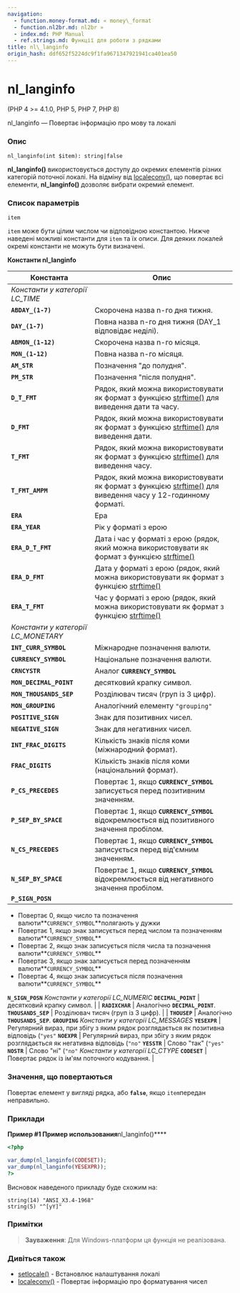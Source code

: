 ```yaml
---
navigation:
  - function.money-format.md: « money\_format
  - function.nl2br.md: nl2br »
  - index.md: PHP Manual
  - ref.strings.md: Функції для роботи з рядками
title: nl\_langinfo
origin_hash: ddf652f5224dc9f1fa9671347921941ca401ea50
---
```

# nl\_langinfo

(PHP 4 >= 4.1.0, PHP 5, PHP 7, PHP 8)

nl\_langinfo — Повертає інформацію про мову та локалі

### Опис

```methodsynopsis
nl_langinfo(int $item): string|false
```

**nl\_langinfo()** використовується доступу до окремих елементів різних категорій поточної локалі. На відміну від [localeconv()](function.localeconv.md), що повертає всі елементи, **nl\_langinfo()** дозволяє вибрати окремий елемент.

### Список параметрів

`item`

`item` може бути цілим числом чи відповідною константою. Нижче наведені можливі константи для `item` та їх описи. Для деяких локалей окремі константи не можуть бути визначені.

**Константи nl\_langinfo**

| Константа | Опис |
| --- | --- |
| *Константи у категорії LC\_TIME* |  |
| **`ABDAY_(1-7)`** | Скорочена назва n-го дня тижня. |
| **`DAY_(1-7)`** | Повна назва n-го дня тижня (DAY\_1 відповідає неділі). |
| **`ABMON_(1-12)`** | Скорочена назва n-го місяця. |
| **`MON_(1-12)`** | Повна назва n-го місяця. |
| **`AM_STR`** | Позначення "до полудня". |
| **`PM_STR`** | Позначення "після полудня". |
| **`D_T_FMT`** | Рядок, який можна використовувати як формат з функцією [strftime()](function.strftime.md) для виведення дати та часу. |
| **`D_FMT`** | Рядок, який можна використовувати як формат з функцією [strftime()](function.strftime.md) для виведення дати. |
| **`T_FMT`** | Рядок, який можна використовувати як формат з функцією [strftime()](function.strftime.md) для виведення часу. |
| **`T_FMT_AMPM`** | Рядок, який можна використовувати як формат з функцією [strftime()](function.strftime.md) для виведення часу у 12-годинному форматі. |
| **`ERA`** | Ера |
| **`ERA_YEAR`** | Рік у форматі з ерою |
| **`ERA_D_T_FMT`** | Дата і час у форматі з ерою (рядок, який можна використовувати як формат з функцією [strftime()](function.strftime.md) |
| **`ERA_D_FMT`** | Дата у форматі з ерою (рядок, який можна використовувати як формат з функцією [strftime()](function.strftime.md) |
| **`ERA_T_FMT`** | Час у форматі з ерою (рядок, який можна використовувати як формат з функцією [strftime()](function.strftime.md) |
| *Константи у категорії LC\_MONETARY* |  |
| **`INT_CURR_SYMBOL`** | Міжнародне позначення валюти. |
| **`CURRENCY_SYMBOL`** | Національне позначення валюти. |
| **`CRNCYSTR`** | Аналог **`CURRENCY_SYMBOL`** |
| **`MON_DECIMAL_POINT`** | десятковий крапку символ. |
| **`MON_THOUSANDS_SEP`** | Розділювач тисяч (груп із 3 цифр). |
| **`MON_GROUPING`** | Аналогічний елементу `"grouping"` |
| **`POSITIVE_SIGN`** | Знак для позитивних чисел. |
| **`NEGATIVE_SIGN`** | Знак для негативних чисел. |
| **`INT_FRAC_DIGITS`** | Кількість знаків після коми (міжнародний формат). |
| **`FRAC_DIGITS`** | Кількість знаків після коми (національний формат). |
| **`P_CS_PRECEDES`** | Повертає 1, якщо **`CURRENCY_SYMBOL`** записується перед позитивним значенням. |
| **`P_SEP_BY_SPACE`** | Повертає 1, якщо **`CURRENCY_SYMBOL`** відокремлюється від позитивного значення пробілом. |
| **`N_CS_PRECEDES`** | Повертає 1, якщо **`CURRENCY_SYMBOL`** записується перед від'ємним значенням. |
| **`N_SEP_BY_SPACE`** | Повертає 1, якщо **`CURRENCY_SYMBOL`** відокремлюється від негативного значення пробілом. |
| **`P_SIGN_POSN`** |  |

-   Повертає 0, якщо число та позначення валюти\*\*`CURRENCY_SYMBOL`\*\*полягають у дужки
-   Повертає 1, якщо знак записується перед числом та позначенням валюти\*\*`CURRENCY_SYMBOL`\*\*
-   Повертає 2, якщо знак записується після числа та позначення валюти\*\*`CURRENCY_SYMBOL`\*\*
-   Повертає 3, якщо знак записується перед позначенням валюти\*\*`CURRENCY_SYMBOL`\*\*
-   Повертає 4, якщо знак записується після позначення валюти\*\*`CURRENCY_SYMBOL`\*\*

**`N_SIGN_POSN`** *Константи у категорії LC\_NUMERIC* **`DECIMAL_POINT`** | десятковий крапку символ. | | **`RADIXCHAR`** | Аналогічно **`DECIMAL_POINT`**. **`THOUSANDS_SEP`** | Розділювач тисяч (груп із 3 цифр). | | **`THOUSEP`** | Аналогічно **`THOUSANDS_SEP`**. **`GROUPING`** *Константи у категорії LC\_MESSAGES* **`YESEXPR`** | Регулярний вираз, при збігу з яким рядок розглядається як позитивна відповідь (`"yes"` **`NOEXPR`** | Регулярний вираз, при збігу з яким рядок розглядається як негативна відповідь (`"no"` **`YESSTR`** | Слово "так" (`"yes"` **`NOSTR`** | Слово "ні" (`"no"` *Константи у категорії LC\_CTYPE* **`CODESET`** | Повертає рядок із ім'ям поточного кодування. |

### Значення, що повертаються

Повертає елемент у вигляді рядка, або **`false`**, якщо `item`передан неправильно.

### Приклади

**Пример #1 Пример использования**nl\_langinfo()\*\*\*\*

```php
<?php

var_dump(nl_langinfo(CODESET));
var_dump(nl_langinfo(YESEXPR));
?>
```

Висновок наведеного прикладу буде схожим на:

```
string(14) "ANSI_X3.4-1968"
string(5) "^[yY]"
```

### Примітки

> **Зауваження**: Для Windows-платформ ця функція не реалізована.

### Дивіться також

-   [setlocale()](function.setlocale.md) \- Встановлює налаштування локалі
-   [localeconv()](function.localeconv.md) \- Повертає інформацію про форматування чисел
